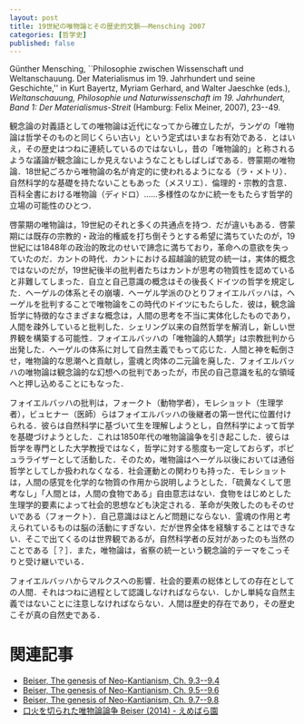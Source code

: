 ```yaml
---
layout: post
title: 19世紀の唯物論とその歴史的文脈——Mensching 2007
categories: [哲学史]
published: false
---
```


Günther Mensching, ``Philosophie zwischen Wissenschaft und Weltanschauung. Der Materialismus im 19. Jahrhundert und seine Geschichte,'' in Kurt Bayertz, Myriam Gerhard, and Walter Jaeschke (eds.), _Weltanschauung, Philosophie und Naturwissenschaft im 19. Jahrhundert, Band 1: Der Materialismus-Streit_ (Hamburg: Felix Meiner, 2007), 23--49.

観念論の対義語としての唯物論は近代になってから確立したが，ランゲの「唯物論は哲学そのものと同じくらい古い」という定式はいまなお有効である．とはいえ，その歴史はつねに連続しているのではないし，昔の「唯物論的」と称されるような議論が観念論にしか見えないようなこともしばしばである．啓蒙期の唯物論．18世紀ごろから唯物論の名が肯定的に使われるようになる（ラ・メトリ）．自然科学的な基礎を持たないこともあった（メスリエ）．倫理的・宗教的含意．百科全書における唯物論（ディドロ）……多様性のなかに統一をもたらす哲学的立場の可能性のひとつ．

啓蒙期の唯物論は，19世紀のそれと多くの共通点を持つ．だが違いもある．啓蒙期には既存の宗教的・政治的権威を打ち倒そうとする希望に満ちていたのが，19世紀には1848年の政治的敗北のせいで諦念に満ちており，革命への意欲を失っていたのだ．カントの時代．カントにおける超越論的統覚の統一は，実体的概念ではないのだが，19世紀後半の批判者たちはカントが思考の物質性を認めていると非難してしまった．自立と自己意識の概念はその後長くドイツの哲学を規定した．ヘーゲルの体系とその崩壊．ヘーゲル学派のひとりフォイエルバッハは，ヘーゲルを批判することで唯物論をこの時代のドイツにもたらした．彼は，観念論哲学に特徴的なさまざまな概念は，人間の思考を不当に実体化したものであり，人間を疎外していると批判した．シェリング以来の自然哲学を解消し，新しい世界観を構築する可能性．フォイエルバッハの「唯物論的人類学」は宗教批判から出発した．ヘーゲルの体系に対して自然主義でもって応じた．人間と神を転倒させ，唯物論的な思潮へと貢献し，霊魂と肉体の二元論を廃した．フォイエルバッハの唯物論は観念論的な幻想への批判であったが，市民の自己意識を私的な領域へと押し込めることにもなった．

フォイエルバッハの批判は，フォークト（動物学者），モレショット（生理学者），ビュヒナー（医師）らはフォイエルバッハの後継者の第一世代に位置付けられる．彼らは自然科学に基づいて生を理解しようとし，自然科学によって哲学を基礎づけようとした．これは1850年代の唯物論論争を引き起こした．彼らは哲学を専門とした大学教授ではなく，哲学に対する態度も一定しておらず，ポピュラライザーとして活動した．そのため，唯物論はヘーゲル以後においては通俗哲学としてしか扱われなくなる．社会運動との関わりも持った．モレショットは，人間の感覚を化学的な物質の作用から説明しようとした．「硫黄なくして思考なし」「人間とは，人間の食物である」自由意志はない．食物をはじめとした生理学的要素によって社会的思想なども決定される．革命が失敗したのもそのせいである（フォークト）．自己意識はほとんど問題にならない．霊魂の作用と考えられているものは脳の活動にすぎない．だが世界全体を経験することはできない．そこで出てくるのは世界観であるが，自然科学者の反対があったのも当然のことである［？］．また，唯物論は，省察の統一という観念論的テーマをこっそりと受け継いでいる．

フォイエルバッハからマルクスへの影響．社会的要素の総体としての存在としての人間．それはつねに過程として認識しなければならない．しかし単純な自然主義ではないことに注意しなければならない．人間は歴史的存在であり，その歴史こそが真の自然史である．


# 関連記事

* [Beiser, The genesis of Neo-Kantianism, Ch. 9.3--9.4](http://hinaba.org/mikro-und-makro/2017/02/03/01.html)
* [Beiser, The genesis of Neo-Kantianism, Ch. 9.5--9.6](http://hinaba.org/mikro-und-makro/2017/02/09/01.html)
* [Beiser, The genesis of Neo-Kantianism, Ch. 9.7--9.8](http://hinaba.org/mikro-und-makro/2017/02/14/01.html)
* [口火を切られた唯物論論争 Beiser (2014) - えめばら園](http://d.hatena.ne.jp/emerose/20160301/1456812556)
